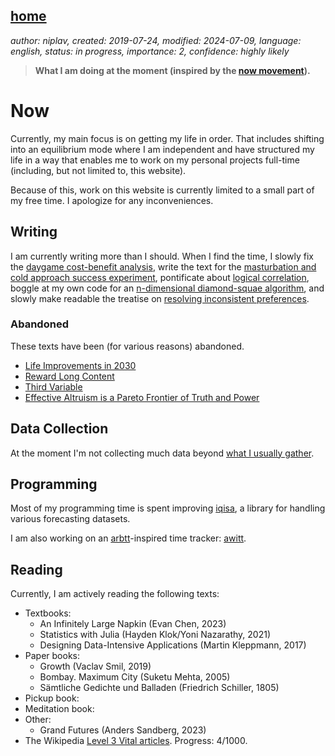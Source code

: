 [home](./index.md)
------------------

*author: niplav, created: 2019-07-24, modified: 2024-07-09, language: english, status: in progress, importance: 2, confidence: highly likely*

> __What I am doing at the moment (inspired by the
> [now movement](https://nownownow.com/about)).__

Now
====

Currently, my main focus is on getting my life in order. That includes
shifting into an equilibrium mode where I am independent and have
structured my life in a way that enables me to work on my personal
projects full-time (including, but not limited to, this website).

Because of this, work on this website is currently limited to a small
part of my free time. I apologize for any inconveniences.

Writing
-------

I am currently writing more than I should. When I find the time, I slowly
fix the [daygame cost-benefit analysis](./daygame_cost_benefit.md),
write the text for the [masturbation and cold approach success
experiment](./masturbation_and_attractiveness.md), pontificate
about [logical correlation](./logical.html), boggle at my own code
for an [n-dimensional diamond-squae algorithm](./diamond.html),
and slowly make readable the treatise on [resolving inconsistent
preferences](./resolving.html).

### Abandoned

These texts have been (for various reasons) abandoned.

* [Life Improvements in 2030](./attic/life_improvements_2030.html)
* [Reward Long Content](./attic/reward.html)
* [Third Variable](./attic/third.html)
* [Effective Altruism is a Pareto Frontier of Truth and Power](./attic/eacrit.html)

Data Collection
----------------

At the moment I'm not collecting much data beyond [what I usually
gather](./data.md).

Programming
-----------

Most of my programming time is spent improving
[iqisa](https://github.com/niplav/iqisa), a library for handling various
forecasting datasets.

I am also working on an [arbtt](https://arbtt.nomeata.de/)-inspired time
tracker: [awitt](https://github.com/niplav/awitt).

Reading
--------

Currently, I am actively reading the following texts:

* Textbooks:
	* An Infinitely Large Napkin (Evan Chen, 2023)
	* Statistics with Julia (Hayden Klok/Yoni Nazarathy, 2021)
	* Designing Data-Intensive Applications (Martin Kleppmann, 2017)
* Paper books:
	* Growth (Vaclav Smil, 2019)
	* Bombay. Maximum City (Suketu Mehta, 2005)
	* Sämtliche Gedichte und Balladen (Friedrich Schiller, 1805)
* Pickup book:
* Meditation book:
* Other:
	* Grand Futures (Anders Sandberg, 2023)
* The Wikipedia [Level 3 Vital articles](https://en.wikipedia.org/wiki/Wikipedia%3AVital_articles). Progress: 4/1000.
